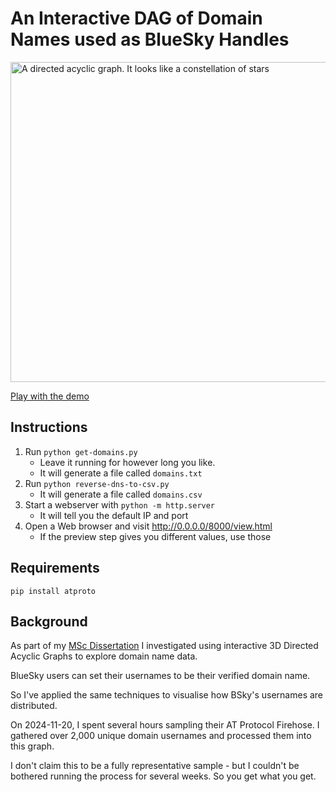 # An Interactive DAG of Domain Names used as BlueSky Handles

<a href="https://edent.github.io/bsky-domain-graphs/view.html"><img src="https://cdn.bsky.app/img/feed_fullsize/plain/did:plc:i6misxex577k4q6o7gloen4s/bafkreibp3qhj3vym52kxbihn546w3nssxej2yyicejisv4aq3rlgqxwsqq@jpeg" width="512" alt="A directed acyclic graph. It looks like a constellation of stars"></a>

[Play with the demo](https://edent.github.io/bsky-domain-graphs/view.html)

## Instructions

1. Run `python get-domains.py`
    * Leave it running for however long you like.
    * It will generate a file called `domains.txt`
1. Run `python reverse-dns-to-csv.py`
    * It will generate a file called `domains.csv`
1. Start a webserver with `python -m http.server`
    * It will tell you the default IP and port
1. Open a Web browser and visit http://0.0.0.0/8000/view.html
    * If the preview step gives you different values, use those

##  Requirements

`pip install atproto`

## Background

As part of my [MSc Dissertation](https://shkspr.mobi/blog/2023/04/msc-dissertation-exploring-the-visualisation-of-hierarchical-cybersecurity-data-within-the-metaverse/) I investigated using interactive 3D Directed Acyclic Graphs to explore domain name data.

BlueSky users can set their usernames to be their verified domain name.

So I've applied the same techniques to visualise how BSky's usernames are distributed.

On 2024-11-20, I spent several hours sampling their AT Protocol Firehose. I gathered over 2,000 unique domain usernames and processed them into this graph.

I don't claim this to be a fully representative sample - but I couldn't be bothered running the process for several weeks. So you get what you get.